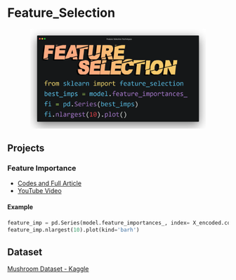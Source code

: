 # Feature_Selection

<p align="center"><img src="assets/main_thumb.png" width="400"></p>

## Projects

### Feature Importance

* [Codes and Full Article](https://github.com/cobanov/Feature_Selection/tree/master/Feature%20Importance)
* [YouTube Video](https://youtube.com/MertCobanov)

#### Example
```python
feature_imp = pd.Series(model.feature_importances_, index= X_encoded.columns)
feature_imp.nlargest(10).plot(kind='barh')
```


## Dataset
[Mushroom Dataset - Kaggle](https://www.kaggle.com/uciml/mushroom-classification)
